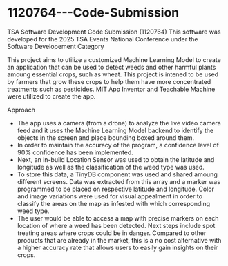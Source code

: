 # 1120764---Code-Submission
TSA Software Development Code Submission (1120764)
This software was developed for the 2025 TSA Events National Conference under the Software Developement Category

This project aims to utilize a customized Machine Learning Model to create an application that can be used to detect weeds and other harmful plants amoung essential crops, such as wheat. This project is intened to be used by farmers that grow these crops to help them have more concentrated treatments such as pesticides. MIT App Inventor and Teachable Machine were utilized to create the app.

Approach
- The app uses a camera (from a drone) to analyze the live video camera feed and it uses the Machine Learning Model backend to identify the objects in the screen and place bounding boxed around them.
- In order to maintain the accuracy of the program, a confidence level of 90% confidence has been implemented.
- Next, an in-build Location Sensor was used to obtain the latitude and longitude as well as the classification of the weed type was used.
- To store this data, a TinyDB component was used and shared amoung different screens. Data was extracted from this array and a marker was programmed to be placed on respective latitude and longitude. Color and image variations were used for visual appealment in order to classify the areas on the map as infested with which corresponding weed type.
- The user would be able to access a map with precise markers on each location of where a weed has been detected. Next steps include spot treating areas where crops could be in danger. Compared to other products that are already in the market, this is a no cost alternative with a higher accuracy rate that allows users to easily gain insights on their crops.

